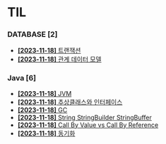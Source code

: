 # TIL
 
### DATABASE [2]
- [**[2023-11-18]**  트랜잭션](https://github.com/A-lass/TIL/blob/main/DATABASE/트랜잭션.md)
- [**[2023-11-18]**  관계 데이터 모델](https://github.com/A-lass/TIL/blob/main/DATABASE/관계_데이터_모델.md)
### Java [6]
- [**[2023-11-18]**  JVM](https://github.com/A-lass/TIL/blob/main/Java/JVM.md)
- [**[2023-11-18]**  추상클래스와 인터페이스](https://github.com/A-lass/TIL/blob/main/Java/추상클래스와_인터페이스.md)
- [**[2023-11-18]**  GC](https://github.com/A-lass/TIL/blob/main/Java/GC.md)
- [**[2023-11-18]**  String StringBuilder StringBuffer](https://github.com/A-lass/TIL/blob/main/Java/String_StringBuilder_StringBuffer.md)
- [**[2023-11-18]**  Call By Value vs Call By Reference](https://github.com/A-lass/TIL/blob/main/Java/Call_By_Value_vs_Call_By_Reference.md)
- [**[2023-11-18]**  동기화](https://github.com/A-lass/TIL/blob/main/Java/동기화.md)
